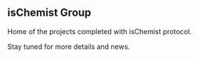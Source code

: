 
## isChemist Group

Home of the projects completed with isChemist protocol.

Stay tuned for more details and news.
